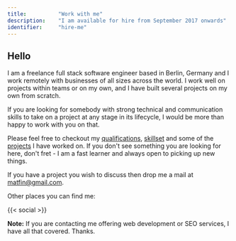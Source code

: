 ```yaml
---
title: 			"Work with me"
description: 	"I am available for hire from September 2017 onwards"
identifier:		"hire-me"
---
```


## Hello
I am a freelance full stack software engineer based in Berlin, Germany and I work remotely with businesses of all sizes across the world. I work well on projects within teams or on my own, and I have built several projects on my own from scratch.

If you are looking for somebody with strong technical and communication skills to take on a project at any stage in its lifecycle, I would be more than happy to work with you on that.

Please feel free to checkout my [qualifications](/cv), [skillset](/#skills) and some of the [projects](/projects) I have worked on. If you don't see something you are looking for here, don't fret - I am a fast learner and always open to picking up new things.

If you have a project you wish to discuss then drop me a mail at [matfin@gmail.com](mailto:matfin@gmail.com).

Other places you can find me:

{{< social >}}

**Note:** If you are contacting me offering web development or SEO services, I have all that covered. Thanks.